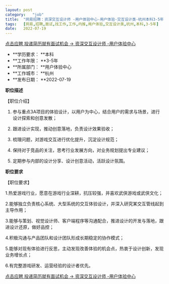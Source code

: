 ```yaml
---
layout:	post
category:	"job"
title:	"网易招聘：资深交互设计师 -用户体验中心-用户体验-交互设计类-杭州本科3-5年"
tags:	[网易,招聘,面试,找工作,工作,内推,用户体验,交互设计类,杭州,本科,3-5年]
date:	2022-07-19
---
```


[点击应聘 投递简历就有面试机会 ->  资深交互设计师 -用户体验中心](http://mobile.bole.netease.com/bole/boleDetail?id=41625&employeeId=346f03c3cda5f04c&key=all)



- **学历要求： **本科
- **工作年限： **3-5年
- **所属部门： **用户体验中心
- **工作城市： **杭州
- **发布日期： **2022-07-19



**职位描述**

【职位介绍】

1. 参与重点3A项目的体验设计，以用户为中心，结合用户的需求与场景，进行设计探索和创意发散；

2. 跟进设计实现，推动创意落地，负责设计效果验收；

3. 梳理问题，对游戏交互进行优化提升，沉淀设计规范；

4. 保持对于竞品的关注，思考行业发展方向，对业务规划提出专业建议；

5. 定期参与内部的设计分享、设计创意活动，活跃设计氛围。





**职位要求**

【职位要求】

1.热爱游戏行业，愿意在游戏行业深耕，抗压较强，并喜欢武侠游戏或武侠文化；

2.能够独立负责核心系统、大型系统的交互体验设计，并深入研究某交互管线起到主导作用；

3.能够与策划、视觉设计师、客户端程序等沟通配合，推进设计的开发与落地，跟进设计还原，做好品控；

4.积极沟通与产品团队和设计团队形成长期稳定的协作模式；

5.能够对现有体验进行反思，主动发现改善体验的机会点，热衷于设计创新，发现业务增长点；

6.有完整游戏研发、运营经验的设计者优先。



[点击应聘 投递简历就有面试机会 ->  资深交互设计师 -用户体验中心](http://mobile.bole.netease.com/bole/boleDetail?id=41625&employeeId=346f03c3cda5f04c&key=all)